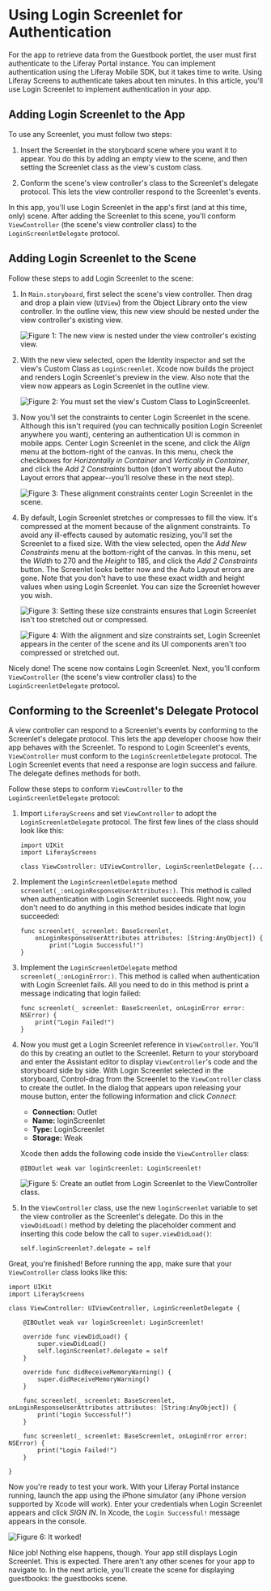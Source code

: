 # Using Login Screenlet for Authentication [](id=using-login-screenlet-for-authentication-ios)

For the app to retrieve data from the Guestbook portlet, the user must first
authenticate to the Liferay Portal instance. You can implement authentication
using the Liferay Mobile SDK, but it takes time to write. Using Liferay Screens
to authenticate takes about ten minutes. In this article, you'll use Login
Screenlet to implement authentication in your app. 

## Adding Login Screenlet to the App [](id=adding-login-screenlet-to-the-app)

To use any Screenlet, you must follow two steps: 

1.  Insert the Screenlet in the storyboard scene where you want it to appear. 
    You do this by adding an empty view to the scene, and then setting the 
    Screenlet class as the view's custom class. 

2.  Conform the scene's view controller's class to the Screenlet's delegate 
    protocol. This lets the view controller respond to the Screenlet's events. 

In this app, you'll use Login Screenlet in the app's first (and at this time, 
only) scene. After adding the Screenlet to this scene, you'll conform 
`ViewController` (the scene's view controller class) to the 
`LoginScreenletDelegate` protocol. 

## Adding Login Screenlet to the Scene [](id=adding-login-screenlet-to-the-scene)

Follow these steps to add Login Screenlet to the scene:

1.  In `Main.storyboard`, first select the scene's view controller. Then drag 
    and drop a plain view (`UIView`) from the Object Library onto the view 
    controller. In the outline view, this new view should be nested under the 
    view controller's existing view. 

    ![Figure 1: The new view is nested under the view controller's existing view.](../../../images/ios-lp-new-view-outline.png)

2.  With the new view selected, open the Identity inspector and set the view's 
    Custom Class as `LoginScreenlet`. Xcode now builds the project and renders 
    Login Screenlet's preview in the view. Also note that the view now appears 
    as Login Screenlet in the outline view. 

    ![Figure 2: You must set the view's Custom Class to `LoginScreenlet`.](../../../images/ios-lp-custom-class.png)

3.  Now you'll set the constraints to center Login Screenlet in the scene. 
    Although this isn't required (you can technically position Login Screenlet 
    anywhere you want), centering an authentication UI is common in mobile apps. 
    Center Login Screenlet in the scene, and click the *Align* menu at the 
    bottom-right of the canvas. In this menu, check the checkboxes for 
    *Horizontally in Container* and *Vertically in Container*, and click the 
    *Add 2 Constraints* button (don't worry about the Auto Layout errors that 
    appear--you'll resolve these in the next step). 

    ![Figure 3: These alignment constraints center Login Screenlet in the scene.](../../../images/ios-lp-alignment-constraints.png)

4.  By default, Login Screenlet stretches or compresses to fill the view. It's 
    compressed at the moment because of the alignment constraints. To avoid any 
    ill-effects caused by automatic resizing, you'll set the Screenlet to a 
    fixed size. With the view selected, open the *Add New Constraints* menu at 
    the bottom-right of the canvas. In this menu, set the *Width* to 270 and the 
    *Height* to 185, and click the *Add 2 Constraints* button. The Screenlet 
    looks better now and the Auto Layout errors are gone. Note that you don't 
    have to use these exact width and height values when using Login Screenlet. 
    You can size the Screenlet however you wish. 

    ![Figure 3: Setting these size constraints ensures that Login Screenlet isn't too stretched out or compressed.](../../../images/ios-lp-size-constraints.png)

    ![Figure 4: With the alignment and size constraints set, Login Screenlet appears in the center of the scene and its UI components aren't too compressed or stretched out.](../../../images/ios-lp-login-scene.png)

Nicely done! The scene now contains Login Screenlet. Next, you'll conform 
`ViewController` (the scene's view controller class) to the 
`LoginScreenletDelegate` protocol. 

## Conforming to the Screenlet's Delegate Protocol [](id=conforming-to-the-screenlets-delegate-protocol)

A view controller can respond to a Screenlet's events by conforming to the 
Screenlet's delegate protocol. This lets the app developer choose how their app 
behaves with the Screenlet. To respond to Login Screenlet's events, 
`ViewController` must conform to the `LoginScreenletDelegate` protocol. The 
Login Screenlet events that need a response are login success and failure. The 
delegate defines methods for both. 

Follow these steps to conform `ViewController` to the `LoginScreenletDelegate` 
protocol: 

1.  Import `LiferayScreens` and set `ViewController` to adopt the 
    `LoginScreenletDelegate` protocol. The first few lines of the class should 
    look like this: 

        import UIKit
        import LiferayScreens

        class ViewController: UIViewController, LoginScreenletDelegate {...

2.  Implement the `LoginScreenletDelegate` method 
    `screenlet(_:onLoginResponseUserAttributes:)`. This method is called when 
    authentication with Login Screenlet succeeds. Right now, you don't need to 
    do anything in this method besides indicate that login succeeded: 

        func screenlet(_ screenlet: BaseScreenlet, 
            onLoginResponseUserAttributes attributes: [String:AnyObject]) {
                print("Login Successful!")
        }

3.  Implement the `LoginScreenletDelegate` method `screenlet(_:onLoginError:)`. 
    This method is called when authentication with Login Screenlet fails. All 
    you need to do in this method is print a message indicating that login 
    failed:

        func screenlet(_ screenlet: BaseScreenlet, onLoginError error: NSError) {
            print("Login Failed!")
        }

4.  Now you must get a Login Screenlet reference in `ViewController`. You'll do 
    this by creating an outlet to the Screenlet. Return to your storyboard and 
    enter the Assistant editor to display `ViewController`'s code and the 
    storyboard side by side. With Login Screenlet selected in the storyboard, 
    Control-drag from the Screenlet to the `ViewController` class to create the 
    outlet. In the dialog that appears upon releasing your mouse button, enter 
    the following information and click *Connect*: 

    - **Connection:** Outlet
    - **Name:** loginScreenlet
    - **Type:** LoginScreenlet
    - **Storage:** Weak

    Xcode then adds the following code inside the `ViewController` class: 

        @IBOutlet weak var loginScreenlet: LoginScreenlet!

    ![Figure 5: Create an outlet from Login Screenlet to the `ViewController` class.](../../../images/ios-lp-login-screenlet-outlet.png)

5.  In the `ViewController` class, use the new `loginScreenlet` variable to set 
    the view controller as the Screenlet's delegate. Do this in the 
    `viewDidLoad()` method by deleting the placeholder comment and inserting 
    this code below the call to `super.viewDidLoad()`:

        self.loginScreenlet?.delegate = self

Great, you're finished! Before running the app, make sure that your 
`ViewController` class looks like this: 

    import UIKit
    import LiferayScreens

    class ViewController: UIViewController, LoginScreenletDelegate {

        @IBOutlet weak var loginScreenlet: LoginScreenlet!

        override func viewDidLoad() {
            super.viewDidLoad()
            self.loginScreenlet?.delegate = self
        }

        override func didReceiveMemoryWarning() {
            super.didReceiveMemoryWarning()
        }

        func screenlet(_ screenlet: BaseScreenlet, onLoginResponseUserAttributes attributes: [String:AnyObject]) {
            print("Login Successful!")
        }

        func screenlet(_ screenlet: BaseScreenlet, onLoginError error: NSError) {
            print("Login Failed!")
        }

    }

Now you're ready to test your work. With your Liferay Portal instance running, 
launch the app using the iPhone simulator (any iPhone version supported by Xcode 
will work). Enter your credentials when Login Screenlet appears and click *SIGN 
IN*. In Xcode, the `Login Successful!` message appears in the console. 

![Figure 6: It worked!](../../../images/ios-lp-login-successful.png)

Nice job! Nothing else happens, though. Your app still displays Login Screenlet. 
This is expected. There aren't any other scenes for your app to navigate to. In 
the next article, you'll create the scene for displaying guestbooks: the 
guestbooks scene. 
